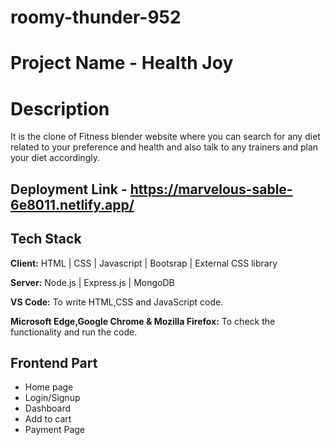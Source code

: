 # roomy-thunder-952

# Project Name - Health Joy
# Description
 It is the clone of Fitness blender website where you can search for any diet related to your preference and health and also talk to any trainers and plan your diet accordingly. 


## Deployment Link - https://marvelous-sable-6e8011.netlify.app/

## Tech Stack

**Client:** HTML | CSS | Javascript | Bootsrap | External CSS library

**Server:** Node.js | Express.js | MongoDB 


**VS Code:** To write HTML,CSS and JavaScript code.

**Microsoft Edge,Google Chrome & Mozilla Firefox:** To check the functionality and run the code.

## Frontend Part

- Home page
- Login/Signup
- Dashboard
- Add to cart 
- Payment Page

